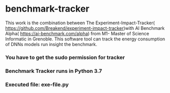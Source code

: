 # benchmark-tracker
This work is the combination between The Experiment-Impact-Tracker( https://github.com/Breakend/experiment-impact-tracker)with AI Benchmark Alpha( https://ai-benchmark.com/alpha) from M1- Master of Science Informatic in Grenoble.
This software tool can track the energy consumption of DNNs models run insight the benchmark.
### You have to get the sudo permission for tracker
### Benchmark Tracker runs in Python 3.7
### Executed file: exe-file.py
